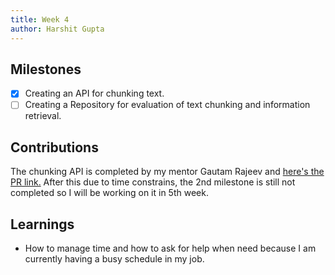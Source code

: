 ```yaml
---
title: Week 4
author: Harshit Gupta
---
```


## Milestones
- [x] Creating an API for chunking text.
- [ ] Creating a Repository for evaluation of text chunking and information retrieval.

## Contributions
The chunking API is completed by my mentor Gautam Rajeev and [here's the PR link.](https://github.com/Samagra-Development/ai-tools/pull/223)
After this due to time constrains, the 2nd milestone is still not completed so I will be working on it in 5th week.

## Learnings
- How to manage time and how to ask for help when need because I am currently having a busy schedule in my job.